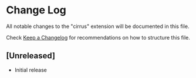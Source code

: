 # Change Log

All notable changes to the "cirrus" extension will be documented in this file.

Check [Keep a Changelog](http://keepachangelog.com/) for recommendations on how to structure this file.

## [Unreleased]

- Initial release